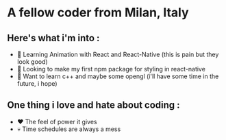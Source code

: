 # A fellow coder from Milan, Italy

## Here's what i'm into : 

- 📖 Learning Animation with React and React-Native (this is pain but they look good)
- 🔭 Looking to make my first npm package for styling in react-native
- 📖 Want to learn c++ and maybe some opengl (i'll have some time in the future, i hope)

## One thing i love and hate about coding : 

- ❤️ The feel of power it gives
- 💀 Time schedules are always a mess
